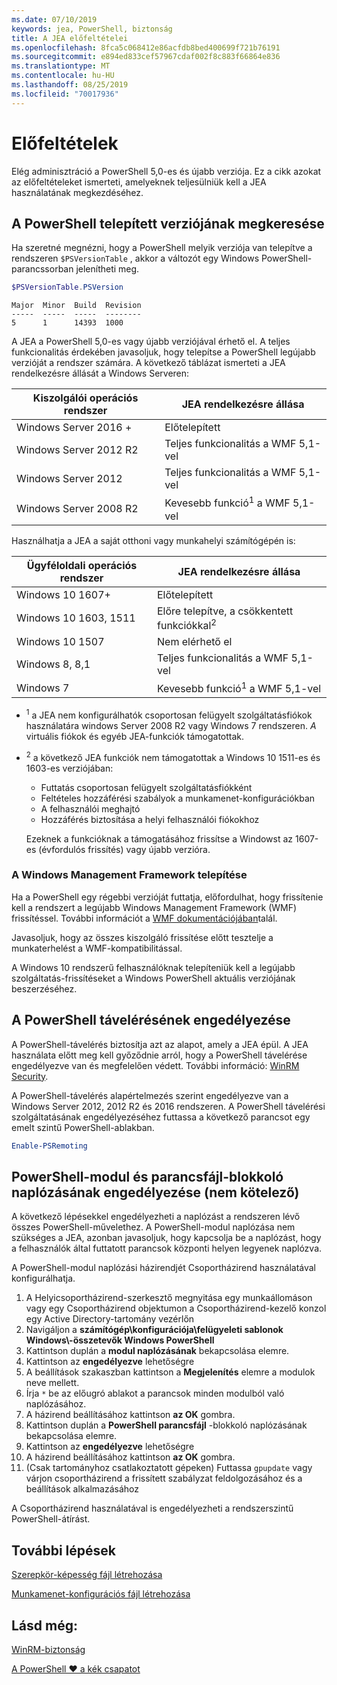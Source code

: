 ```yaml
---
ms.date: 07/10/2019
keywords: jea, PowerShell, biztonság
title: A JEA előfeltételei
ms.openlocfilehash: 8fca5c068412e86acfdb8bed400699f721b76191
ms.sourcegitcommit: e894ed833cef57967cdaf002f8c883f66864e836
ms.translationtype: MT
ms.contentlocale: hu-HU
ms.lasthandoff: 08/25/2019
ms.locfileid: "70017936"
---
```

# <a name="prerequisites"></a>Előfeltételek

Elég adminisztráció a PowerShell 5,0-es és újabb verziója. Ez a cikk azokat az előfeltételeket ismerteti, amelyeknek teljesülniük kell a JEA használatának megkezdéséhez.


## <a name="check-which-version-of-powershell-is-installed"></a>A PowerShell telepített verziójának megkeresése

Ha szeretné megnézni, hogy a PowerShell melyik verziója van telepítve a rendszeren `$PSVersionTable` , akkor a változót egy Windows PowerShell-parancssorban jelenítheti meg.

```powershell
$PSVersionTable.PSVersion
```

```Output
Major  Minor  Build  Revision
-----  -----  -----  --------
5      1      14393  1000
```

A JEA a PowerShell 5,0-es vagy újabb verziójával érhető el. A teljes funkcionalitás érdekében javasoljuk, hogy telepítse a PowerShell legújabb verzióját a rendszer számára. A következő táblázat ismerteti a JEA rendelkezésre állását a Windows Serveren:

| Kiszolgálói operációs rendszer |                JEA rendelkezésre állása                |
| ----------------------- | ---------------------------------------------- |
| Windows Server 2016 +    | Előtelepített                                   |
| Windows Server 2012 R2  | Teljes funkcionalitás a WMF 5,1-vel                |
| Windows Server 2012     | Teljes funkcionalitás a WMF 5,1-vel                |
| Windows Server 2008 R2  | Kevesebb funkció<sup>1</sup> a WMF 5,1-vel |

Használhatja a JEA a saját otthoni vagy munkahelyi számítógépén is:

| Ügyféloldali operációs rendszer |                   JEA rendelkezésre állása                   |
| ----------------------- | ---------------------------------------------------- |
| Windows 10 1607+        | Előtelepített                                         |
| Windows 10 1603, 1511   | Előre telepítve, a csökkentett funkciókkal<sup>2</sup> |
| Windows 10 1507         | Nem elérhető el                                        |
| Windows 8, 8,1          | Teljes funkcionalitás a WMF 5,1-vel                      |
| Windows 7               | Kevesebb funkció<sup>1</sup> a WMF 5,1-vel       |

- <sup>1</sup> a JEA nem konfigurálhatók csoportosan felügyelt szolgáltatásfiókok használatára windows Server 2008 R2 vagy Windows 7 rendszeren. *A* virtuális fiókok és egyéb JEA-funkciók támogatottak.

- <sup>2</sup> a következő JEA funkciók nem támogatottak a Windows 10 1511-es és 1603-es verziójában:

  - Futtatás csoportosan felügyelt szolgáltatásfiókként
  - Feltételes hozzáférési szabályok a munkamenet-konfigurációkban
  - A felhasználói meghajtó
  - Hozzáférés biztosítása a helyi felhasználói fiókokhoz

  Ezeknek a funkcióknak a támogatásához frissítse a Windowst az 1607-es (évfordulós frissítés) vagy újabb verzióra.

### <a name="install-windows-management-framework"></a>A Windows Management Framework telepítése

Ha a PowerShell egy régebbi verzióját futtatja, előfordulhat, hogy frissítenie kell a rendszert a legújabb Windows Management Framework (WMF) frissítéssel. További információt a [WMF dokumentációjában](/powershell/wmf/overview)talál.

Javasoljuk, hogy az összes kiszolgáló frissítése előtt tesztelje a munkaterhelést a WMF-kompatibilitással.

A Windows 10 rendszerű felhasználóknak telepíteniük kell a legújabb szolgáltatás-frissítéseket a Windows PowerShell aktuális verziójának beszerzéséhez.

## <a name="enable-powershell-remoting"></a>A PowerShell távelérésének engedélyezése

A PowerShell-távelérés biztosítja azt az alapot, amely a JEA épül. A JEA használata előtt meg kell győződnie arról, hogy a PowerShell távelérése engedélyezve van és megfelelően védett. További információ: [WinRM Security](/powershell/scripting/learn/remoting/winrmsecurity).

A PowerShell-távelérés alapértelmezés szerint engedélyezve van a Windows Server 2012, 2012 R2 és 2016 rendszeren. A PowerShell távelérési szolgáltatásának engedélyezéséhez futtassa a következő parancsot egy emelt szintű PowerShell-ablakban.

```powershell
Enable-PSRemoting
```

## <a name="enable-powershell-module-and-script-block-logging-optional"></a>PowerShell-modul és parancsfájl-blokkoló naplózásának engedélyezése (nem kötelező)

A következő lépésekkel engedélyezheti a naplózást a rendszeren lévő összes PowerShell-művelethez. A PowerShell-modul naplózása nem szükséges a JEA, azonban javasoljuk, hogy kapcsolja be a naplózást, hogy a felhasználók által futtatott parancsok központi helyen legyenek naplózva.

A PowerShell-modul naplózási házirendjét Csoportházirend használatával konfigurálhatja.

1. A Helyicsoportházirend-szerkesztő megnyitása egy munkaállomáson vagy egy Csoportházirend objektumon a Csoportházirend-kezelő konzol egy Active Directory-tartomány vezérlőn
2. Navigáljon a **számítógép\\konfigurációja\\felügyeleti sablonok Windows\\-összetevők Windows PowerShell**
3. Kattintson duplán a **modul naplózásának** bekapcsolása elemre.
4. Kattintson az **engedélyezve** lehetőségre
5. A beállítások szakaszban kattintson a **Megjelenítés** elemre a modulok neve mellett.
6. Írja `*` be az előugró ablakot a parancsok minden modulból való naplózásához.
7. A házirend beállításához kattintson **az OK** gombra.
8. Kattintson duplán a **PowerShell parancsfájl** -blokkoló naplózásának bekapcsolása elemre.
9. Kattintson az **engedélyezve** lehetőségre
10. A házirend beállításához kattintson **az OK** gombra.
11. (Csak tartományhoz csatlakoztatott gépeken) Futtassa `gpupdate` vagy várjon csoportházirend a frissített szabályzat feldolgozásához és a beállítások alkalmazásához

A Csoportházirend használatával is engedélyezheti a rendszerszintű PowerShell-átírást.

## <a name="next-steps"></a>További lépések

[Szerepkör-képesség fájl létrehozása](role-capabilities.md)

[Munkamenet-konfigurációs fájl létrehozása](session-configurations.md)

## <a name="see-also"></a>Lásd még:

[WinRM-biztonság](/powershell/scripting/learn/remoting/winrmsecurity)

[A PowerShell ♥ a kék csapatot](https://devblogs.microsoft.com/powershell/powershell-the-blue-team/)

